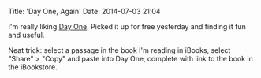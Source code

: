 Title: 'Day One, Again'
Date: 2014-07-03 21:04

I'm really liking [Day One](http://dayoneapp.com/). Picked it up for free yesterday and finding it fun and useful.

Neat trick: select a passage in the book I'm reading in iBooks, select "Share" > "Copy" and paste into Day One, complete with link to the book in the iBookstore.